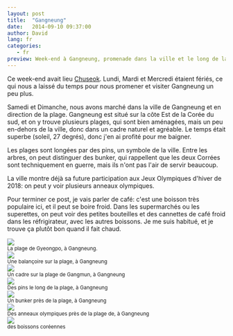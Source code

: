 ```yaml
---
layout: post
title:  "Gangneung"
date:   2014-09-10 09:37:00
author: David
lang: fr
categories:
   - fr
preview: Week-end à Gangneung, promenade dans la ville et le long de la plage
---
```


Ce week-end avait lieu [Chuseok](http://fr.wikipedia.org/wiki/Chuseok "Chuseok sur Wikipedia"). Lundi, Mardi et Mercredi étaient fériés, ce qui nous a laissé du temps pour nous promener et visiter Gangneung un peu plus.

Samedi et Dimanche, nous avons marché dans la ville de Gangneung et en direction de la plage. Gangneung est situé sur la côte Est de la Corée du sud, et on y trouve plusieurs plages, qui sont bien aménagées, mais un peu en-dehors de la ville, donc dans un cadre naturel et agréable. Le temps était superbe (soleil, 27 degrés), donc j'en ai profité pour me baigner.

Les plages sont longées par des pins, un symbole de la ville. Entre les arbres, on peut distinguer des bunker, qui rappellent que les deux Corrées sont techniquement en guerre, mais ils n'ont pas l'air de servir beaucoup.

La ville montre déjà sa future participation aux Jeux Olympiques d'hiver de 2018: on peut y voir plusieurs anneaux olympiques.

Pour terminer ce post, je vais parler de café: c'est une boisson très populaire ici, et il peut se boire froid. Dans les supermarchés ou les superettes, on peut voir des petites bouteilles et des cannettes de café froid dans les réfrigirateur, avec les autres boissons. Je me suis habitué, et je trouve ça plutôt bon quand il fait chaud.

<div class="container-picture">
  <img class="img-responsive picture" src="{{ site.url }}/assets/beach_swing_2.png"/>
</div>
<small>La plage de Gyeongpo, à Gangneung.</small>

<div class="container-picture">
  <img class="img-responsive picture" src="{{ site.url }}/assets/beach_swing.png"/>
</div>
<small>Une balançoire sur la plage, à Gangneung</small>

<div class="container-picture">
  <img class="img-responsive picture" src="{{ site.url }}/assets/beach_frame.png"/>
</div>
<small>Un cadre sur la plage de  Gangmun, à Gangneung</small>

<div class="container-picture">
  <img class="img-responsive picture" src="{{ site.url }}/assets/pine_trees.png"/>
</div>
<small>Des pins le long de la plage, à Gangneung</small>

<div class="container-picture">
  <img class="img-responsive picture" src="{{ site.url }}/assets/blockhaus.png"/>
</div>
<small>Un bunker près de la plage, à Gangneung</small>

<div class="container-picture">
  <img class="img-responsive picture" src="{{ site.url }}/assets/olympic_rings.png"/>
</div>
<small>Des anneaux olympiques près de la plage de, à Gangneung</small>

<div class="container-picture">
  <img class="img-responsive picture" src="{{ site.url }}/assets/morning_drinks.png"/>
</div>
<small>des boissons coréennes</small>

